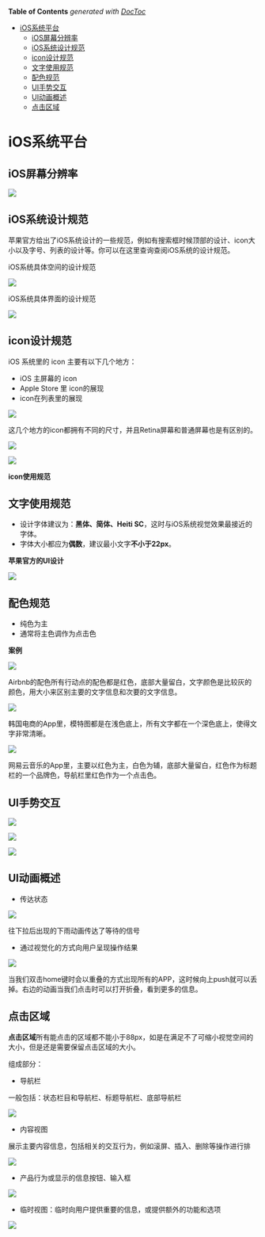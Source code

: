 <!-- START doctoc generated TOC please keep comment here to allow auto update -->
<!-- DON'T EDIT THIS SECTION, INSTEAD RE-RUN doctoc TO UPDATE -->
**Table of Contents**  *generated with [DocToc](https://github.com/thlorenz/doctoc)*

- [iOS系统平台](#ios%E7%B3%BB%E7%BB%9F%E5%B9%B3%E5%8F%B0)
  - [iOS屏幕分辨率](#ios%E5%B1%8F%E5%B9%95%E5%88%86%E8%BE%A8%E7%8E%87)
  - [iOS系统设计规范](#ios%E7%B3%BB%E7%BB%9F%E8%AE%BE%E8%AE%A1%E8%A7%84%E8%8C%83)
  - [icon设计规范](#icon%E8%AE%BE%E8%AE%A1%E8%A7%84%E8%8C%83)
  - [文字使用规范](#%E6%96%87%E5%AD%97%E4%BD%BF%E7%94%A8%E8%A7%84%E8%8C%83)
  - [配色规范](#%E9%85%8D%E8%89%B2%E8%A7%84%E8%8C%83)
  - [UI手势交互](#ui%E6%89%8B%E5%8A%BF%E4%BA%A4%E4%BA%92)
  - [UI动画概述](#ui%E5%8A%A8%E7%94%BB%E6%A6%82%E8%BF%B0)
  - [点击区域](#%E7%82%B9%E5%87%BB%E5%8C%BA%E5%9F%9F)

<!-- END doctoc generated TOC please keep comment here to allow auto update -->

# iOS系统平台

## iOS屏幕分辨率

![](../img/03/03_01_01_01_ios_screen_pixel.png)

## iOS系统设计规范

苹果官方给出了iOS系统设计的一些规范，例如有搜索框时候顶部的设计、icon大小以及字号、列表的设计等。你可以在这里查询查阅iOS系统的设计规范。

iOS系统具体空间的设计规范

![](../img/03/03_01_01_02_ios_os_design_std.png)

iOS系统具体界面的设计规范

![](../img/03/03_01_01_03_ios_os_interface.png)

## icon设计规范

iOS 系统里的 icon 主要有以下几个地方：

- iOS 主屏幕的 icon
- Apple Store 里 icon的展现
- icon在列表里的展现

![](../img/03/03_01_01_04_ios_icon.png)

这几个地方的icon都拥有不同的尺寸，并且Retina屏幕和普通屏幕也是有区别的。

![](../img/03/03_01_01_05_icon_design_std_01.png)

![](../img/03/03_01_01_06_icon_design_std_02.png)

**icon使用规范**

## 文字使用规范

- 设计字体建议为：**黑体、简体、Heiti SC**，这时与iOS系统视觉效果最接近的字体。
- 字体大小都应为**偶数**，建议最小文字**不小于22px**。

**苹果官方的UI设计**

![](../img/03/03_01_01_04_apple_ui_design.png)

## 配色规范

- 纯色为主
- 通常将主色调作为点击色

**案例**

![](../img/03/03_01_01_05_airbnb_demo.png)

Airbnb的配色所有行动点的配色都是红色，底部大量留白，文字颜色是比较灰的颜色，用大小来区别主要的文字信息和次要的文字信息。

![](../img/03/03_01_01_06_b2b_demo.png)

韩国电商的App里，模特图都是在浅色底上，所有文字都在一个深色底上，使得文字非常清晰。

![](../img/03/03_01_01_07_music_demo.png)

网易云音乐的App里，主要以红色为主，白色为辅，底部大量留白，红色作为标题栏的一个品牌色，导航栏里红色作为一个点击色。

## UI手势交互

![](../img/03/03_01_01_08_guesture.png)

![](../img/03/03_01_01_09_guesture.png)

![](../img/03/03_01_01_10_guesture.png)

## UI动画概述

- 传达状态

![](../img/03/03_01_01_11_ui_animation.gif)

往下拉后出现的下雨动画传达了等待的信号

- 通过视觉化的方式向用户呈现操作结果

![](../img/03/03_01_01_12_ui_animation.gif)

当我们双击home键时会以重叠的方式出现所有的APP，这时候向上push就可以丢掉。右边的动画当我们点击时可以打开折叠，看到更多的信息。

## 点击区域

**点击区域**所有能点击的区域都不能小于88px，如是在满足不了可缩小视觉空间的大小，但是还是需要保留点击区域的大小。

组成部分：

- 导航栏

一般包括：状态栏目和导航栏、标题导航栏、底部导航栏

![](../img/03/03_01_01_13_navi.png)

- 内容视图

展示主要内容信息，包括相关的交互行为，例如滚屏、插入、删除等操作进行排

![](../img/03/03_01_01_14_content.png)

- 产品行为或显示的信息按钮、输入框

![](../img/03/03_01_01_15_intput.png)

- 临时视图：临时向用户提供重要的信息，或提供额外的功能和选项

![](../img/03/03_01_01_16_view.png)








